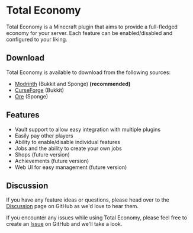 # Total Economy

Total Economy is a Minecraft plugin that aims to provide a full-fledged economy for your server. Each feature can be 
enabled/disabled and configured to your liking.

## Download

Total Economy is available to download from the following sources:

- [Modrinth](https://modrinth.com/plugin/total-economy) (Bukkit and Sponge) **(recommended)**
- [CurseForge](https://www.curseforge.com/minecraft/bukkit-plugins/total-economy) (Bukkit)
- [Ore](https://ore.spongepowered.org/Erigitic/Total-Economy) (Sponge)

## Features

- Vault support to allow easy integration with multiple plugins
- Easily pay other players
- Ability to enable/disable individual features
- Jobs and the ability to create your own jobs
- Shops (future version)
- Achievements (future version)
- Web UI for easy management (future version)

## Discussion

If you have any feature ideas or questions, please head over to the [Discussion](https://github.com/ericgrandt/TotalEconomy/discussions) page on GitHub as we'd love to hear them.

If you encounter any issues while using Total Economy, please feel free to create an [Issue](https://github.com/ericgrandt/TotalEconomy/issues) on GitHub and we'll take a look.
